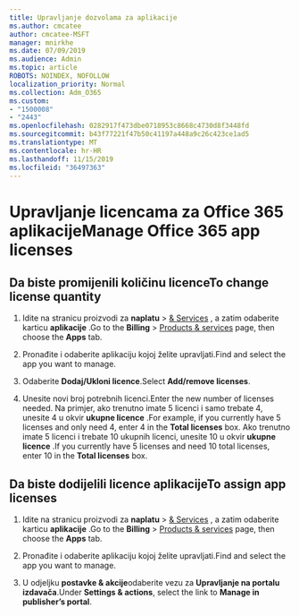 ```yaml
---
title: Upravljanje dozvolama za aplikacije
ms.author: cmcatee
author: cmcatee-MSFT
manager: mnirkhe
ms.date: 07/09/2019
ms.audience: Admin
ms.topic: article
ROBOTS: NOINDEX, NOFOLLOW
localization_priority: Normal
ms.collection: Adm_O365
ms.custom:
- "1500008"
- "2443"
ms.openlocfilehash: 0282917f473dbe0718953c8668c4730d8f3448fd
ms.sourcegitcommit: b43f77221f47b50c41197a448a9c26c423ce1ad5
ms.translationtype: MT
ms.contentlocale: hr-HR
ms.lasthandoff: 11/15/2019
ms.locfileid: "36497363"
---
```

# <a name="manage-office-365-app-licenses"></a><span data-ttu-id="e0bd2-102">Upravljanje licencama za Office 365 aplikacije</span><span class="sxs-lookup"><span data-stu-id="e0bd2-102">Manage Office 365 app licenses</span></span>

## <a name="to-change-license-quantity"></a><span data-ttu-id="e0bd2-103">Da biste promijenili količinu licence</span><span class="sxs-lookup"><span data-stu-id="e0bd2-103">To change license quantity</span></span>

1. <span data-ttu-id="e0bd2-104">Idite na stranicu proizvodi za **naplatu** > [& Services](https://go.microsoft.com/fwlink/p/?linkid=842054) , a zatim odaberite karticu **aplikacije** .</span><span class="sxs-lookup"><span data-stu-id="e0bd2-104">Go to the **Billing** > [Products & services](https://go.microsoft.com/fwlink/p/?linkid=842054) page, then choose the **Apps** tab.</span></span>

2. <span data-ttu-id="e0bd2-105">Pronađite i odaberite aplikaciju kojoj želite upravljati.</span><span class="sxs-lookup"><span data-stu-id="e0bd2-105">Find and select the app you want to manage.</span></span>  

3. <span data-ttu-id="e0bd2-106">Odaberite **Dodaj/Ukloni licence**.</span><span class="sxs-lookup"><span data-stu-id="e0bd2-106">Select **Add/remove licenses**.</span></span>

4. <span data-ttu-id="e0bd2-107">Unesite novi broj potrebnih licenci.</span><span class="sxs-lookup"><span data-stu-id="e0bd2-107">Enter the new number of licenses needed.</span></span> <span data-ttu-id="e0bd2-108">Na primjer, ako trenutno imate 5 licenci i samo trebate 4, unesite 4 u okvir **ukupne licence** .</span><span class="sxs-lookup"><span data-stu-id="e0bd2-108">For example, if you currently have 5 licenses and only need 4, enter 4 in the **Total licenses** box.</span></span> <span data-ttu-id="e0bd2-109">Ako trenutno imate 5 licenci i trebate 10 ukupnih licenci, unesite 10 u okvir **ukupne licence** .</span><span class="sxs-lookup"><span data-stu-id="e0bd2-109">If you currently have 5 licenses and need 10 total licenses, enter 10 in the **Total licenses** box.</span></span>

## <a name="to-assign-app-licenses"></a><span data-ttu-id="e0bd2-110">Da biste dodijelili licence aplikacije</span><span class="sxs-lookup"><span data-stu-id="e0bd2-110">To assign app licenses</span></span>

1. <span data-ttu-id="e0bd2-111">Idite na stranicu proizvodi za **naplatu** > [& Services](https://go.microsoft.com/fwlink/p/?linkid=842054) , a zatim odaberite karticu **aplikacije** .</span><span class="sxs-lookup"><span data-stu-id="e0bd2-111">Go to the **Billing** > [Products & services](https://go.microsoft.com/fwlink/p/?linkid=842054) page, then choose the **Apps** tab.</span></span>

2. <span data-ttu-id="e0bd2-112">Pronađite i odaberite aplikaciju kojoj želite upravljati.</span><span class="sxs-lookup"><span data-stu-id="e0bd2-112">Find and select the app you want to manage.</span></span>  

3. <span data-ttu-id="e0bd2-113">U odjeljku **postavke & akcije**odaberite vezu za **Upravljanje na portalu izdavača**.</span><span class="sxs-lookup"><span data-stu-id="e0bd2-113">Under **Settings & actions**, select the link to **Manage in publisher’s portal**.</span></span>